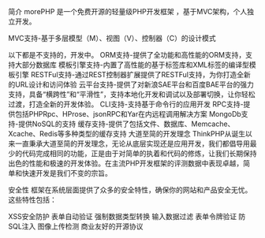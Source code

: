 

简介
morePHP 是一个免费开源的轻量级PHP开发框架 ，基于MVC架构，个人独立开发。





MVC支持-基于多层模型（M）、视图（V）、控制器（C）的设计模式




以下都是不支持的，开发中。
ORM支持-提供了全功能和高性能的ORM支持，支持大部分数据库
模板引擎支持-内置了高性能的基于标签库和XML标签的编译型模板引擎
RESTFul支持-通过REST控制器扩展提供了RESTFul支持，为你打造全新的URL设计和访问体验
云平台支持-提供了对新浪SAE平台和百度BAE平台的强力支持，具备“横跨性”和“平滑性”，支持本地化开发和调试以及部署切换，让你轻松过渡，打造全新的开发体验。
CLI支持-支持基于命令行的应用开发
RPC支持-提供包括PHPRpc、HProse、jsonRPC和Yar在内远程调用解决方案
MongoDb支持-提供NoSQL的支持
缓存支持-提供了包括文件、数据库、Memcache、Xcache、Redis等多种类型的缓存支持
大道至简的开发理念
ThinkPHP从诞生以来一直秉承大道至简的开发理念，无论从底层实现还是应用开发，我们都倡导用最少的代码完成相同的功能，正是由于对简单的执着和代码的修炼，让我们长期保持出色的性能和极速的开发体验。在主流PHP开发框架的评测数据中表现卓越，简单和快速开发是我们不变的宗旨。

安全性
框架在系统层面提供了众多的安全特性，确保你的网站和产品安全无忧。这些特性包括：

XSS安全防护
表单自动验证
强制数据类型转换
输入数据过滤
表单令牌验证
防SQL注入
图像上传检测
商业友好的开源协议
